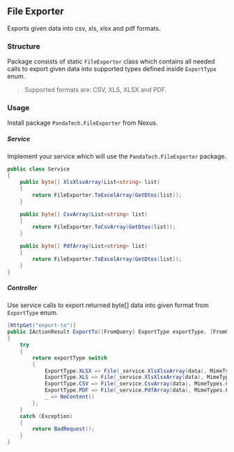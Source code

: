 ## File Exporter
Exports given data into csv, xls, xlsx and pdf formats.

### Structure

Package consists of static `FileExporter` class which contains all needed calls to export given data into supported types defined inside `ExportType` enum.

> Supported formats are: CSV, XLS, XLSX and PDF.

### Usage

Install package `PandaTech.FileExporter` from Nexus.

##### Service
Implement your service which will use the `PandaTech.FileExporter` package.
```C#
public class Service
{
    public byte[] XlsXlsxArray(List<string> list)
    {
        return FileExporter.ToExcelArray(GetDtos(list));
    }

    public byte[] CsvArray(List<string> list)
    {
        return FileExporter.ToCsvArray(GetDtos(list));
    }

    public byte[] PdfArray(List<string> list)
    {
        return FileExporter.ToExcelArray(GetDtos(list));
    }
}
```

##### Controller
Use service calls to export returned byte[] data into given format from `ExportType` enum.
```C#
[HttpGet("export-to")]
public IActionResult ExportTo([FromQuery] ExportType exportType, [FromQuery] List<string> data)
{
    try
    {
        return exportType switch
        {
            ExportType.XLSX => File(_service.XlsXlsxArray(data), MimeTypes.XLSX, $"Export.xlsx"),
            ExportType.XLS => File(_service.XlsXlsxArray(data), MimeTypes.XLS, $"Export.xls"),
            ExportType.CSV => File(_service.CsvArray(data), MimeTypes.CSV, $"Export.csv"),
            ExportType.PDF => File(_service.PdfArray(data), MimeTypes.PDF, $"Export.pdf"),
            _ => NoContent() 
        };
    }
    catch (Exception)
    {
        return BadRequest();
    }
}
```